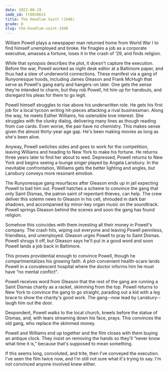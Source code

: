```yaml
---
date: 2022-08-19
imdb_id: tt0038615
title: The Hoodlum Saint (1946)
grade: D
slug: the-hoodlum-saint-1946
---
```


William Powell plays a newspaper man returned home from World War I to find himself unemployed and broke. He finagles a job as a corporate executive, amasses a fortune, loses it in the crash of ‘29, and finds religion.

<!-- end -->

While that synopsis describes the plot, it doesn't capture the execution. Before the war, Powell worked as night desk editor at a Baltimore paper, and thus had a slew of underworld connections. These manifest via a gang of Runyonesque hoods, including James Gleason and Frank McHugh that serve as Powell's gang early and hangers-on later. One gets the sense they're intended to charm, but they rob Powell, hit him up for handouts, and disregard his pleas for them to go legit.

Powell himself struggles to rise above his underwritten role. He gets his first job for a local tycoon writing hit-pieces attacking a rival businessman. Along the way, he meets Esther Williams, his ostensible love interest. She struggles with the clunky dialog, delivering many lines as though reading from cue cards. Even worse, the pair have no chemistry. This makes sense given the almost thirty-year age gap. He's been making movies as long as she's been alive.

Anyway, Powell switches sides and goes to work for the competition, leaving Williams and heading to New York to make his fortune. He returns three years later to find her about to wed. Depressed, Powell returns to New York and begins seeing a lounge singer played by Angela Lansbury. In the inevitable confrontation, Williams gets the better lighting and angles, but Lansbury conveys more resonant emotion.

The Runyonesque gang resurfaces after Gleason ends up in jail expecting Powell to bail him out. Powell hatches a scheme to convince the gang that only Saint Dismas, the patron saint of repentant thieves, can help. The crew deliver this solemn news to Gleason in his cell, shrouded in dark bar shadows, and accompanied by minor-key organ music on the soundtrack. Powell springs Gleason behind the scenes and soon the gang has found religion.

Somehow this coincides with them investing all their money in Powell's company. The crash hits, wiping out everyone and leaving Powell penniless, friendless, and unemployed. Gleason urges Powell to pray to Saint Dismas. Powell shrugs it off, but Gleason says he'll put in a good word and soon Powell lands a job back in Baltimore.

This proves providential enough to convince Powell, though he compartmentalizes his growing faith. A plot-convenient health-scare lands Powell in a convalescent hospital where the doctor informs him he must have “no mental conflict”.

Powell receives word from Gleason that the rest of the gang are running a Saint Dismas charity as a racket, skimming from the top. Powell returns to New York to convince the gang to go straight, parading out a kid with a leg brace to show the charity's good work. The gang--now lead by Lansbury--laugh him out the door.

Despondent, Powell walks to the local church, kneels before the statue of Dismas, and, with tears streaming down his face, prays. This convinces the old gang, who replace the skimmed money.

Powell and Williams end up together and the film closes with them buying an antique clock. They insist on removing the hands so they'll “never know what time it is,” because that's supposed to mean something.

If this seems long, convoluted, and trite, then I've conveyed the execution. I've seen the film twice now, and I'm still not sure what it's trying to say. I'm not convinced anyone involved knew either.